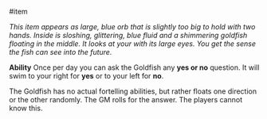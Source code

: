 #item 

*This item appears as large, blue orb that is slightly too big to hold with two hands. Inside is sloshing, glittering, blue fluid and a shimmering goldfish floating in the middle. It looks at your with its large eyes. You get the sense the fish can see into the future.*

**Ability**
Once per day you can ask the Goldfish any **yes or no** question. It will swim to your right for **yes** or to your left for **no**. 

The Goldfish has no actual fortelling abilities, but rather floats one direction or the other randomly. The GM rolls for the answer. The players cannot know this.